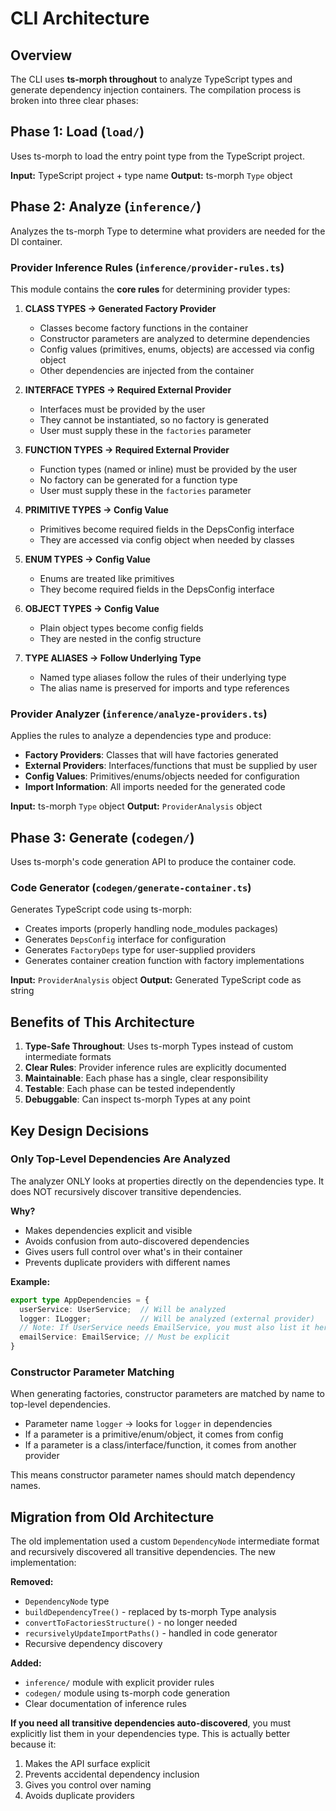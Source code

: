 # CLI Architecture

## Overview

The CLI uses **ts-morph throughout** to analyze TypeScript types and generate dependency injection containers. The compilation process is broken into three clear phases:

## Phase 1: Load (`load/`)

Uses ts-morph to load the entry point type from the TypeScript project.

**Input:** TypeScript project + type name
**Output:** ts-morph `Type` object

## Phase 2: Analyze (`inference/`)

Analyzes the ts-morph Type to determine what providers are needed for the DI container.

### Provider Inference Rules (`inference/provider-rules.ts`)

This module contains the **core rules** for determining provider types:

1. **CLASS TYPES → Generated Factory Provider**
   - Classes become factory functions in the container
   - Constructor parameters are analyzed to determine dependencies
   - Config values (primitives, enums, objects) are accessed via config object
   - Other dependencies are injected from the container

2. **INTERFACE TYPES → Required External Provider**
   - Interfaces must be provided by the user
   - They cannot be instantiated, so no factory is generated
   - User must supply these in the `factories` parameter

3. **FUNCTION TYPES → Required External Provider**
   - Function types (named or inline) must be provided by the user
   - No factory can be generated for a function type
   - User must supply these in the `factories` parameter

4. **PRIMITIVE TYPES → Config Value**
   - Primitives become required fields in the DepsConfig interface
   - They are accessed via config object when needed by classes

5. **ENUM TYPES → Config Value**
   - Enums are treated like primitives
   - They become required fields in the DepsConfig interface

6. **OBJECT TYPES → Config Value**
   - Plain object types become config fields
   - They are nested in the config structure

7. **TYPE ALIASES → Follow Underlying Type**
   - Named type aliases follow the rules of their underlying type
   - The alias name is preserved for imports and type references

### Provider Analyzer (`inference/analyze-providers.ts`)

Applies the rules to analyze a dependencies type and produce:

- **Factory Providers**: Classes that will have factories generated
- **External Providers**: Interfaces/functions that must be supplied by user
- **Config Values**: Primitives/enums/objects needed for configuration
- **Import Information**: All imports needed for the generated code

**Input:** ts-morph `Type` object
**Output:** `ProviderAnalysis` object

## Phase 3: Generate (`codegen/`)

Uses ts-morph's code generation API to produce the container code.

### Code Generator (`codegen/generate-container.ts`)

Generates TypeScript code using ts-morph:

- Creates imports (properly handling node_modules packages)
- Generates `DepsConfig` interface for configuration
- Generates `FactoryDeps` type for user-supplied providers
- Generates container creation function with factory implementations

**Input:** `ProviderAnalysis` object
**Output:** Generated TypeScript code as string

## Benefits of This Architecture

1. **Type-Safe Throughout**: Uses ts-morph Types instead of custom intermediate formats
2. **Clear Rules**: Provider inference rules are explicitly documented
3. **Maintainable**: Each phase has a single, clear responsibility
4. **Testable**: Each phase can be tested independently
5. **Debuggable**: Can inspect ts-morph Types at any point

## Key Design Decisions

### Only Top-Level Dependencies Are Analyzed

The analyzer ONLY looks at properties directly on the dependencies type. It does NOT recursively discover transitive dependencies.

**Why?**
- Makes dependencies explicit and visible
- Avoids confusion from auto-discovered dependencies
- Gives users full control over what's in their container
- Prevents duplicate providers with different names

**Example:**

```typescript
export type AppDependencies = {
  userService: UserService;  // Will be analyzed
  logger: ILogger;           // Will be analyzed (external provider)
  // Note: If UserService needs EmailService, you must also list it here
  emailService: EmailService; // Must be explicit
}
```

### Constructor Parameter Matching

When generating factories, constructor parameters are matched by name to top-level dependencies.

- Parameter name `logger` → looks for `logger` in dependencies
- If a parameter is a primitive/enum/object, it comes from config
- If a parameter is a class/interface/function, it comes from another provider

This means constructor parameter names should match dependency names.

## Migration from Old Architecture

The old implementation used a custom `DependencyNode` intermediate format and recursively discovered all transitive dependencies. The new implementation:

**Removed:**
- `DependencyNode` type
- `buildDependencyTree()` - replaced by ts-morph Type analysis
- `convertToFactoriesStructure()` - no longer needed
- `recursivelyUpdateImportPaths()` - handled in code generator
- Recursive dependency discovery

**Added:**
- `inference/` module with explicit provider rules
- `codegen/` module using ts-morph code generation
- Clear documentation of inference rules

**If you need all transitive dependencies auto-discovered**, you must explicitly list them in your dependencies type. This is actually better because it:

1. Makes the API surface explicit
2. Prevents accidental dependency inclusion
3. Gives you control over naming
4. Avoids duplicate providers
